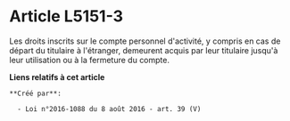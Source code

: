 # Article L5151-3

Les droits inscrits sur le compte personnel d'activité, y compris en cas de départ du titulaire à l'étranger, demeurent
acquis par leur titulaire jusqu'à leur utilisation ou à la fermeture du compte.

**Liens relatifs à cet article**

	**Créé par**:

	  - Loi n°2016-1088 du 8 août 2016 - art. 39 (V)
